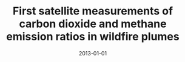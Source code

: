 ---
title: "First satellite measurements of carbon dioxide and methane emission ratios in wildfire plumes"
collection: publications
permalink: /publication/2013-01-01-Ross20134098
date: 2013-01-01
venue: 'Geophysical Research Letters'
paperurl: 'https://doi.org/10.1002/grl.50733'
citation: 'Ross et al., <b>First satellite measurements of carbon dioxide and methane emission ratios in wildfire plumes</b>, Geophysical Research Letters, 2013, 10.1002/grl.50733'
---